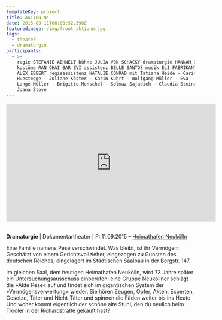 ```yaml
---
templateKey: project
title: AKTION N!
date: 2015-09-11T06:00:52.390Z
featuredimage: /img/front_aktionn.jpg
tags:
  - theater
  - dramaturgin
participants:
  - >-
    regie STEFANIE AEHNELT bühne JULIA VON SCHACKY dramaturgie HANNAH SCHOPF
    kostüme RAN CHAI BAR ZVI assistenz BELLE SANTOS musik ELI FABRIKANT video
    ALEX EBEERT regieassistenz NATALIE CONRAD mit Tatiana Heide - Carina
    Huestegge - Juliane Köster - Karin Kuhrt - Wolfgang Müller - Eva
    Lange-Müller - Brigitte Menschel - Solmaz Sajadieh - Claudia Steinert -
    Joana Stoye
---
```

<iframe width="560" height="315" src="https://www.youtube.com/embed/3cp0G7epzvE" frameborder="0" allow="accelerometer; autoplay; encrypted-media; gyroscope; picture-in-picture" allowfullscreen></iframe>

\
**Dramaturgie** | Dokumentartheater | P: 11.09.2015 – [Heimathafen Neukölln](https://heimathafen-neukoelln.de/events/aktion-n/)

Eine Familie namens Pese verschwindet. Was bleibt, ist ihr Vermögen: Geschätzt von einem Gerichtsvollzieher, eingezogen zu Gunsten des deutschen Reiches, eingelagert im Städtischen Saalbau in der Bergstr. 147. 

Im gleichen Saal, dem heutigen Heimathafen Neukölln, wird 73 Jahre später ein Untersuchungsausschuss einberufen: eine Gruppe Neuköllner schlägt die »Akte Pese« auf und findet sich im gigantischen System der »Vermögensverwertung« wieder. Sie hören Zeugen, Opfer, Akten, Experten, Gesetze, Täter und Nicht-Täter und spinnen die Fäden weiter bis ins Heute. Und woher kommt eigentlich der schöne alte Stuhl, den du neulich beim Trödler in der Richardstraße gekauft hast?
